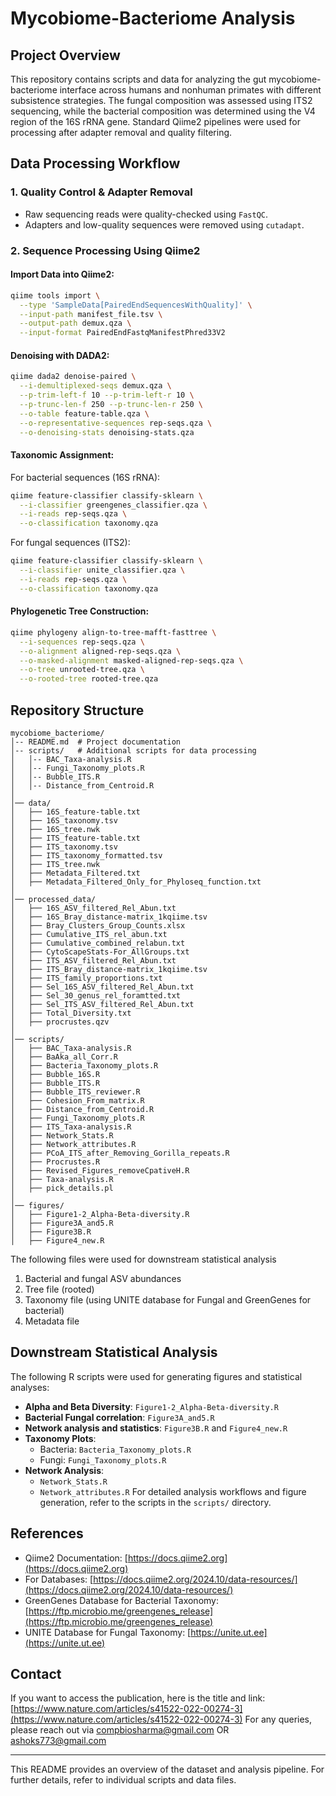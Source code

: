 # Mycobiome-Bacteriome Analysis

## Project Overview
This repository contains scripts and data for analyzing the gut mycobiome-bacteriome interface across humans and nonhuman primates with different subsistence strategies. The fungal composition was assessed using ITS2 sequencing, while the bacterial composition was determined using the V4 region of the 16S rRNA gene. Standard Qiime2 pipelines were used for processing after adapter removal and quality filtering.

## Data Processing Workflow
### 1. Quality Control & Adapter Removal
- Raw sequencing reads were quality-checked using `FastQC`.
- Adapters and low-quality sequences were removed using `cutadapt`.

### 2. Sequence Processing Using Qiime2
#### Import Data into Qiime2:
```bash
qiime tools import \
  --type 'SampleData[PairedEndSequencesWithQuality]' \
  --input-path manifest_file.tsv \
  --output-path demux.qza \
  --input-format PairedEndFastqManifestPhred33V2
```
#### Denoising with DADA2:
```bash
qiime dada2 denoise-paired \
  --i-demultiplexed-seqs demux.qza \
  --p-trim-left-f 10 --p-trim-left-r 10 \
  --p-trunc-len-f 250 --p-trunc-len-r 250 \
  --o-table feature-table.qza \
  --o-representative-sequences rep-seqs.qza \
  --o-denoising-stats denoising-stats.qza
```
#### Taxonomic Assignment:
For bacterial sequences (16S rRNA):
```bash
qiime feature-classifier classify-sklearn \
  --i-classifier greengenes_classifier.qza \
  --i-reads rep-seqs.qza \
  --o-classification taxonomy.qza
```
For fungal sequences (ITS2):
```bash
qiime feature-classifier classify-sklearn \
  --i-classifier unite_classifier.qza \
  --i-reads rep-seqs.qza \
  --o-classification taxonomy.qza
```
#### Phylogenetic Tree Construction:
```bash
qiime phylogeny align-to-tree-mafft-fasttree \
  --i-sequences rep-seqs.qza \
  --o-alignment aligned-rep-seqs.qza \
  --o-masked-alignment masked-aligned-rep-seqs.qza \
  --o-tree unrooted-tree.qza \
  --o-rooted-tree rooted-tree.qza
```

## Repository Structure
```
mycobiome_bacteriome/
│-- README.md  # Project documentation
│-- scripts/   # Additional scripts for data processing
│   │-- BAC_Taxa-analysis.R
│   │-- Fungi_Taxonomy_plots.R
│   │-- Bubble_ITS.R
│   │-- Distance_from_Centroid.R
│
│── data/
│   ├── 16S_feature-table.txt
│   ├── 16S_taxonomy.tsv
│   ├── 16S_tree.nwk
│   ├── ITS_feature-table.txt
│   ├── ITS_taxonomy.tsv
│   ├── ITS_taxonomy_formatted.tsv
│   ├── ITS_tree.nwk
│   ├── Metadata_Filtered.txt
│   ├── Metadata_Filtered_Only_for_Phyloseq_function.txt
│
│── processed_data/
│   ├── 16S_ASV_filtered_Rel_Abun.txt
│   ├── 16S_Bray_distance-matrix_1kqiime.tsv
│   ├── Bray_Clusters_Group_Counts.xlsx
│   ├── Cumulative_ITS_rel_abun.txt
│   ├── Cumulative_combined_relabun.txt
│   ├── CytoScapeStats-For_AllGroups.txt
│   ├── ITS_ASV_filtered_Rel_Abun.txt
│   ├── ITS_Bray_distance-matrix_1kqiime.tsv
│   ├── ITS_family_proportions.txt
│   ├── Sel_16S_ASV_filtered_Rel_Abun.txt
│   ├── Sel_30_genus_rel_foramtted.txt
│   ├── Sel_ITS_ASV_filtered_Rel_Abun.txt
│   ├── Total_Diversity.txt
│   ├── procrustes.qzv
│
│── scripts/
│   ├── BAC_Taxa-analysis.R
│   ├── BaAka_all_Corr.R
│   ├── Bacteria_Taxonomy_plots.R
│   ├── Bubble_16S.R
│   ├── Bubble_ITS.R
│   ├── Bubble_ITS_reviewer.R
│   ├── Cohesion_From_matrix.R
│   ├── Distance_from_Centroid.R
│   ├── Fungi_Taxonomy_plots.R
│   ├── ITS_Taxa-analysis.R
│   ├── Network_Stats.R
│   ├── Network_attributes.R
│   ├── PCoA_ITS_after_Removing_Gorilla_repeats.R
│   ├── Procrustes.R
│   ├── Revised_Figures_removeCpativeH.R
│   ├── Taxa-analysis.R
│   ├── pick_details.pl
│
│── figures/
│   ├── Figure1-2_Alpha-Beta-diversity.R
│   ├── Figure3A_and5.R
│   ├── Figure3B.R
│   ├── Figure4_new.R
```

The following files were used for downstream statistical analysis
1. Bacterial and fungal ASV abundances
2. Tree file (rooted)
3. Taxonomy file (using UNITE database for Fungal and GreenGenes for bacterial)
4. Metadata file

## Downstream Statistical Analysis
The following R scripts were used for generating figures and statistical analyses:
- **Alpha and Beta Diversity**: `Figure1-2_Alpha-Beta-diversity.R`
- **Bacterial Fungal correlation**: `Figure3A_and5.R`
- **Network analysis and statistics**: `Figure3B.R` and `Figure4_new.R`
- **Taxonomy Plots**:
  - Bacteria: `Bacteria_Taxonomy_plots.R`
  - Fungi: `Fungi_Taxonomy_plots.R`
- **Network Analysis**:
  - `Network_Stats.R`
  - `Network_attributes.R`
For detailed analysis workflows and figure generation, refer to the scripts in the `scripts/` directory.

## References
- Qiime2 Documentation: [https://docs.qiime2.org](https://docs.qiime2.org)
- For Databases: [https://docs.qiime2.org/2024.10/data-resources/](https://docs.qiime2.org/2024.10/data-resources/) 
- GreenGenes Database for Bacterial Taxonomy: [https://ftp.microbio.me/greengenes_release](https://ftp.microbio.me/greengenes_release)
- UNITE Database for Fungal Taxonomy: [https://unite.ut.ee](https://unite.ut.ee)

## Contact
If you want to access the publication, here is the title and link: [https://www.nature.com/articles/s41522-022-00274-3](https://www.nature.com/articles/s41522-022-00274-3)
For any queries, please reach out via compbiosharma@gmail.com OR ashoks773@gmail.com

---
This README provides an overview of the dataset and analysis pipeline. For further details, refer to individual scripts and data files.
